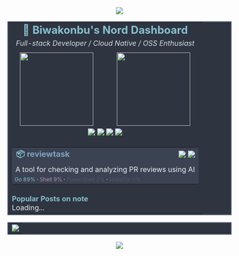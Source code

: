 <!-- Banner Top -->
<p align="center">
  <img src="https://capsule-render.vercel.app/api?type=waving&color=2E3440&height=160&section=header" />
</p>

<!-- Dashboard Wrapper -->
<div align="center">
  <table cellspacing="0" cellpadding="12" style="border: 2px solid #4C566A; background-color: #2E3440;">
        <!-- Title Row -->
        <tr>
          <td colspan="2" align="center">
            <h2 style="color:#88C0D0; margin: 0;">🧊 Biwakonbu's Nord Dashboard</h2>
            <p style="color:#D8DEE9; margin: 5px 0;"><em>Full-stack Developer / Cloud Native / OSS Enthusiast</em></p>
          </td>
        </tr>
        <!-- Stats Row -->
        <tr>
          <td align="center">
            <img src="https://github-readme-stats.vercel.app/api?username=biwakonbu&show_icons=true&hide=issues&theme=nord&bg_color=2E3440&title_color=88C0D0&text_color=ECEFF4&icon_color=81A1C1&border_color=5E81AC&border_radius=10" height="165" />
          </td>
          <td align="center">
            <img src="https://github-readme-stats.vercel.app/api/top-langs/?username=biwakonbu&layout=compact&langs_count=8&theme=nord&bg_color=2E3440&title_color=88C0D0&text_color=ECEFF4&border_color=5E81AC&border_radius=10" height="165" />
          </td>
        </tr>
        <!-- Skills Row -->
        <tr>
          <td colspan="2" align="center">
            <img src="https://img.shields.io/badge/Go-1.22-%232E3440?style=flat&logo=go&logoColor=%2388C0D0&labelColor=%233B4252" />
            <img src="https://img.shields.io/badge/Rust-1.78-%232E3440?style=flat&logo=rust&logoColor=%2381A1C1&labelColor=%233B4252" />
            <img src="https://img.shields.io/badge/Kubernetes-%232E3440?style=flat&logo=kubernetes&logoColor=%235E81AC&labelColor=%233B4252" />
            <img src="https://img.shields.io/badge/TypeScript-%232E3440?style=flat&logo=typescript&logoColor=%2388C0D0&labelColor=%233B4252" />
          </td>
        </tr>
        <!-- Featured Project Row -->
        <tr>
          <td colspan="2" align="center">
            <table cellspacing="0" cellpadding="8" width="100%" style="background-color: #3B4252; border-radius: 6px;">
              <tr>
                <td align="left" style="color:#88C0D0; font-size:18px; font-weight:bold;">
                  📦 <a href="https://github.com/biwakonbu/reviewtask" style="color:#81A1C1; text-decoration:none;">reviewtask</a>
                </td>
                <td align="right">
                  <img src="https://img.shields.io/github/stars/biwakonbu/reviewtask?color=%2388C0D0&label=%E2%AD%90%20Stars&labelColor=%234C566A&style=flat" />
                  <img src="https://img.shields.io/github/languages/top/biwakonbu/reviewtask?color=%2381A1C1&label=Top%20Lang&labelColor=%234C566A&style=flat" />
                </td>
              </tr>
              <tr>
                <td colspan="2" style="color:#ECEFF4;">
                  A tool for checking and analyzing PR reviews using AI
                </td>
              </tr>
              <tr>
                <td colspan="2" style="color:#E5E9F0; font-size:12px;">
                  <!-- LANG_REVIEWTASK_START -->
                  <span style="color:#88C0D0">Go 89%</span> · <span style="color:#B48EAD">Shell 9%</span> · <span style="color:#4C566A">PowerShell 2%</span> · <span style="color:#4C566A">Makefile 0%</span>
                  <!-- LANG_REVIEWTASK_END -->
                </td>
              </tr>
            </table>
          </td>
        </tr>
        <!-- Recent Posts Row -->
        <tr>
          <td colspan="2" align="left" style="color:#ECEFF4;">
            <b style="color:#88C0D0;">Popular Posts on note</b><br/>
            <!-- NOTE_POSTS_START -->
            Loading...
            <!-- NOTE_POSTS_END -->
          </td>
        </tr>
  </table>
</div>

<!-- Contact Panel -->
<div align="center">
  <table cellspacing="0" cellpadding="8" style="border: 2px solid #4C566A; background-color: #2E3440;">
        <tr>
          <td align="center">
            <!-- CONTACT_START -->
            <a href="https://x.com/biwakonbu"><img src="https://img.shields.io/badge/X-%40biwakonbu-%232E3440?style=flat-square&logo=x&logoColor=%2388C0D0&labelColor=%233B4252" /></a>
            <!-- CONTACT_END -->
          </td>
        </tr>
  </table>
</div>

<!-- Banner Bottom -->
<p align="center">
  <img src="https://capsule-render.vercel.app/api?type=waving&color=2E3440&height=120&section=footer" />
</p>
